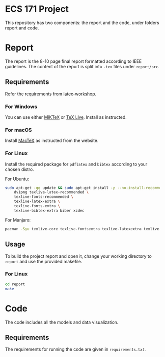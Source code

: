 # ECS 171 Project

This repository has two components: the report and the code, under folders report and code.

# Report

The report is the 8-10 page final report formatted according to IEEE guidelines. The content of the report is split into `.tex` files under `report/src`.

## Requirements

Refer the requirements from [latex-workshop](https://marketplace.visualstudio.com/items?itemName=James-Yu.latex-workshop).

### For Windows

You can use either [MiKTeX](https://miktex.org/) or [TeX Live](https://www.tug.org/texlive/). Install as instructed.

### For macOS

Install [MacTeX](https://www.tug.org/mactex/) as instructed from the website.

### For Linux

Install the required package for `pdflatex` and `bibtex` according to your chosen distro.

For Ubuntu:

```bash
sudo apt-get -qq update && sudo apt-get install -y --no-install-recommends \
    dvipng texlive-latex-recommended \
    texlive-fonts-recommended \
    texlive-latex-extra \
    texlive-fonts-extra \
    texlive-bibtex-extra biber xzdec
```

For Manjaro:

```bash
pacman -Syu texlive-core texlive-fontsextra texlive-latexextra texlive-science texlive-bibtexextra biber
```

## Usage

To build the project report and open it, change your working directory to `report` and use the provided makefile.

### For Linux
```bash
cd report
make
```

# Code

The code includes all the models and data visualization.

## Requirements

The requirements for running the code are given in `requirements.txt`.
